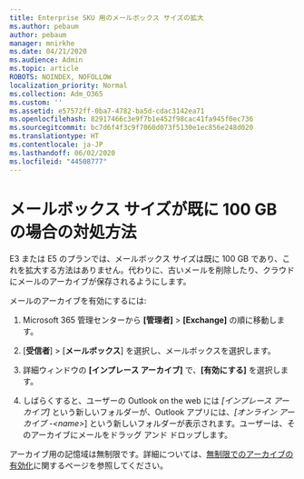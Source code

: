 ```yaml
---
title: Enterprise SKU 用のメールボックス サイズの拡大
ms.author: pebaum
author: pebaum
manager: mnirkhe
ms.date: 04/21/2020
ms.audience: Admin
ms.topic: article
ROBOTS: NOINDEX, NOFOLLOW
localization_priority: Normal
ms.collection: Adm_O365
ms.custom: ''
ms.assetid: e57572ff-0ba7-4782-ba5d-cdac3142ea71
ms.openlocfilehash: 82917466c3e9f7b1e452f98cac41fa945f0ec736
ms.sourcegitcommit: bc7d6f4f3c9f7060d073f5130e1ec856e248d020
ms.translationtype: HT
ms.contentlocale: ja-JP
ms.lasthandoff: 06/02/2020
ms.locfileid: "44508777"
---
```

# <a name="what-to-do-if-your-mailbox-size-is-already-100gb"></a>メールボックス サイズが既に 100 GB の場合の対処方法

E3 または E5 のプランでは、メールボックス サイズは既に 100 GB であり、これを拡大する方法はありません。代わりに、古いメールを削除したり、クラウドにメールのアーカイブが保存されるようにします。 
  
メールのアーカイブを有効にするには:
  
1. Microsoft 365 管理センターから **[管理者]** \> **[Exchange]** の順に移動します。 
    
2. [**受信者**] \> [**メールボックス**] を選択し、メールボックスを選択します。 
    
3. 詳細ウィンドウの **[インプレース アーカイブ]** で、**[有効にする]** を選択します。 
    
4. しばらくすると、ユーザーの Outlook on the web には *[インプレース アーカイブ]* という新しいフォルダーが、Outlook アプリには、*[オンライン アーカイブ -\<name\>*] という新しいフォルダーが表示されます。ユーザーは、そのアーカイブにメールをドラッグ アンド ドロップします。 
    
アーカイブ用の記憶域は無制限です。詳細については、[無制限でのアーカイブの有効化](https://docs.microsoft.com/microsoft-365/compliance/enable-unlimited-archiving)に関するページを参照してください。
  

